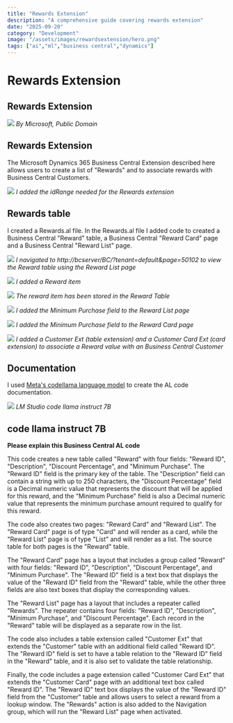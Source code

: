 ```yaml
---
title: "Rewards Extension"
description: "A comprehensive guide covering rewards extension"
date: "2025-09-20"
category: "Development"
image: "/assets/images/rewardsextension/hero.png"
tags: ["ai","ml","business central","dynamics"]
---
```


# Rewards Extension

## Rewards Extension

![](/assets/images/rewardsextension/dynamics365-color.svg)
*By Microsoft, Public Domain*


## Rewards Extension

The Microsoft Dynamics 365 Business Central Extension described here allows users to create a list of "Rewards" and to associate rewards with Business Central Customers.

![](/assets/images/rewardsextension/20230830image1-1021x770.png)
*I added the idRange needed for the Rewards extension*


## Rewards table

I created a Rewards.al file. In the Rewards.al file I added code to created a Business Central "Reward" table, a Business Central "Reward Card" page and a Business Central "Reward List" page.

![](/assets/images/rewardsextension/20230830image2-1443x1068.png)
*I navigated to http://bcserver/BC/?tenant=default&page=50102 to view the Reward table using the Reward List page*

![](/assets/images/rewardsextension/20230830image3-1288x520.png)
*I added a Reward item*

![](/assets/images/rewardsextension/20230830image4-1287x523.png)
*The reward item has been stored in the Reward Table*

![](/assets/images/rewardsextension/20230830image10-1415x1024.png)
*I added the Minimum Purchase field to the Reward List page*

![](/assets/images/rewardsextension/20230830image11-1416x1023.png)
*I added the Minimum Purchase field to the Reward Card page*

![](/assets/images/rewardsextension/20230830image15-1390x1038.png)
*I added a Customer Ext (table extension) and a Customer Card Ext (card extension) to associate a Reward value with an Business Central Customer*


## Documentation

I used [Meta's codellama language model](LMStudio.html) to create the AL code documentation.

![](/assets/images/rewardsextension/screenshot-2023-08-30-at-1.28.36-pm-1466x1340.png)
*LM Studio code llama instruct 7B*


## code llama instruct 7B

**Please explain this Business Central AL code**

This code creates a new table called "Reward" with four fields: "Reward ID", "Description", "Discount Percentage", and "Minimum Purchase". The "Reward ID" field is the primary key of the table. The "Description" field can contain a string with up to 250 characters, the "Discount Percentage" field is a Decimal numeric value that represents the discount that will be applied for this reward, and the "Minimum Purchase" field is also a Decimal numeric value that represents the minimum purchase amount required to qualify for this reward.

The code also creates two pages: "Reward Card" and "Reward List". The "Reward Card" page is of type "Card" and will render as a card, while the "Reward List" page is of type "List" and will render as a list. The source table for both pages is the "Reward" table.

The "Reward Card" page has a layout that includes a group called "Reward" with four fields: "Reward ID", "Description", "Discount Percentage", and "Minimum Purchase". The "Reward ID" field is a text box that displays the value of the "Reward ID" field from the "Reward" table, while the other three fields are also text boxes that display the corresponding values.

The "Reward List" page has a layout that includes a repeater called "Rewards". The repeater contains four fields: "Reward ID", "Description", "Minimum Purchase", and "Discount Percentage". Each record in the "Reward" table will be displayed as a separate row in the list.

The code also includes a table extension called "Customer Ext" that extends the "Customer" table with an additional field called "Reward ID". The "Reward ID" field is set to have a table relation to the "Reward ID" field in the "Reward" table, and it is also set to validate the table relationship.

Finally, the code includes a page extension called "Customer Card Ext" that extends the "Customer Card" page with an additional text box called "Reward ID". The "Reward ID" text box displays the value of the "Reward ID" field from the "Customer" table and allows users to select a reward from a lookup window. The "Rewards" action is also added to the Navigation group, which will run the "Reward List" page when activated.
